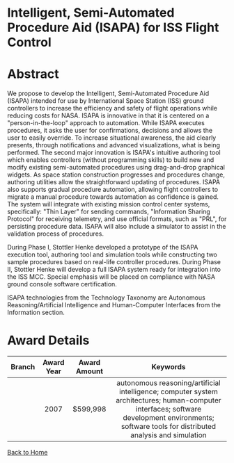 
Intelligent, Semi-Automated Procedure Aid (ISAPA) for ISS Flight Control
========================================================================

# Abstract


We propose to develop the Intelligent, Semi-Automated Procedure Aid (ISAPA) intended for use by International Space Station (ISS) ground controllers to increase the efficiency and safety of flight operations while reducing costs for NASA. ISAPA is innovative in that it is centered on a "person-in-the-loop" approach to automation. While ISAPA executes procedures, it asks the user for confirmations, decisions and allows the user to easily override. To increase situational awareness, the aid clearly presents, through notifications and advanced visualizations, what is being performed. The second major innovation is ISAPA's intuitive authoring tool which enables controllers (without programming skills) to build new and modify existing semi-automated procedures using drag-and-drop graphical widgets. As space station construction progresses and procedures change, authoring utilities allow the straightforward updating of procedures. ISAPA also supports gradual procedure automation, allowing flight controllers to migrate a manual procedure towards automation as confidence is gained. The system will integrate with existing mission control center systems, specifically: "Thin Layer" for sending commands, "Information Sharing Protocol" for receiving telemetry, and use official formats, such as "PRL", for persisting procedure data. ISAPA will also include a simulator to assist in the validation process of procedures. 

During Phase I, Stottler Henke developed a prototype of the ISAPA execution tool, authoring tool and simulation tools while constructing two sample procedures based on real-life controller procedures. During Phase II, Stottler Henke will develop a full ISAPA system ready for integration into the ISS MCC. Special emphasis will be placed on compliance with NASA ground console software certification. 

ISAPA technologies from the Technology Taxonomy are Autonomous Reasoning/Artificial Intelligence and Human-Computer Interfaces from the Information section.  

# Award Details

|Branch|Award Year|Award Amount|Keywords|
| :---: | :---: | :---: | :---: |
||2007|$599,998|autonomous reasoning/artificial intelligence; computer system architectures; human-computer interfaces; software development environments; software tools for distributed analysis and simulation|
  
  


[Back to Home](https://github.com/chrischow/dod_sbir_awards#81)